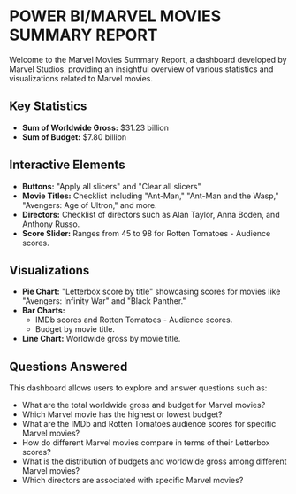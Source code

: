  
# POWER BI/MARVEL MOVIES SUMMARY REPORT

Welcome to the Marvel Movies Summary Report, a dashboard developed by Marvel Studios, providing an insightful overview of various statistics and visualizations related to Marvel movies.

## Key Statistics
- **Sum of Worldwide Gross:** $31.23 billion
- **Sum of Budget:** $7.80 billion

## Interactive Elements
- **Buttons:** "Apply all slicers" and "Clear all slicers"
- **Movie Titles:** Checklist including "Ant-Man," "Ant-Man and the Wasp," "Avengers: Age of Ultron," and more.
- **Directors:** Checklist of directors such as Alan Taylor, Anna Boden, and Anthony Russo.
- **Score Slider:** Ranges from 45 to 98 for Rotten Tomatoes - Audience scores.

## Visualizations
- **Pie Chart:** "Letterbox score by title" showcasing scores for movies like "Avengers: Infinity War" and "Black Panther."
- **Bar Charts:** 
  - IMDb scores and Rotten Tomatoes - Audience scores.
  - Budget by movie title.
- **Line Chart:** Worldwide gross by movie title.

## Questions Answered
This dashboard allows users to explore and answer questions such as:
- What are the total worldwide gross and budget for Marvel movies?
- Which Marvel movie has the highest or lowest budget?
- What are the IMDb and Rotten Tomatoes audience scores for specific Marvel movies?
- How do different Marvel movies compare in terms of their Letterbox scores?
- What is the distribution of budgets and worldwide gross among different Marvel movies?
- Which directors are associated with specific Marvel movies?


